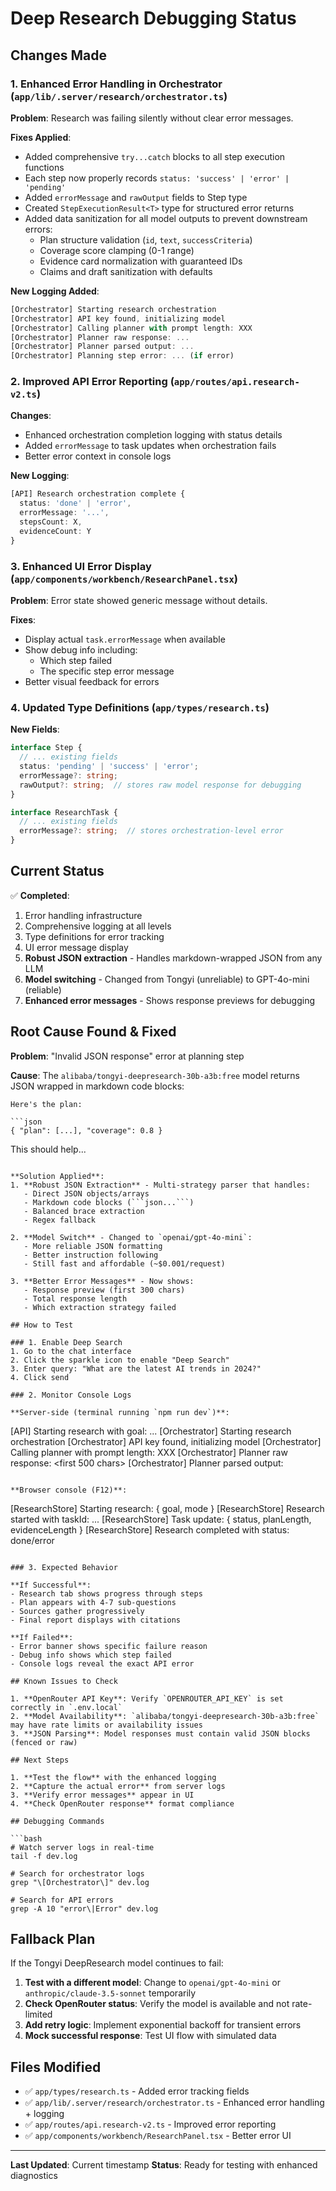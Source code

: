 # Deep Research Debugging Status

## Changes Made

### 1. Enhanced Error Handling in Orchestrator (`app/lib/.server/research/orchestrator.ts`)

**Problem**: Research was failing silently without clear error messages.

**Fixes Applied**:
- Added comprehensive `try...catch` blocks to all step execution functions
- Each step now properly records `status: 'success' | 'error' | 'pending'`
- Added `errorMessage` and `rawOutput` fields to Step type
- Created `StepExecutionResult<T>` type for structured error returns
- Added data sanitization for all model outputs to prevent downstream errors:
  - Plan structure validation (`id`, `text`, `successCriteria`)
  - Coverage score clamping (0-1 range)
  - Evidence card normalization with guaranteed IDs
  - Claims and draft sanitization with defaults

**New Logging Added**:
```typescript
[Orchestrator] Starting research orchestration
[Orchestrator] API key found, initializing model
[Orchestrator] Calling planner with prompt length: XXX
[Orchestrator] Planner raw response: ...
[Orchestrator] Planner parsed output: ...
[Orchestrator] Planning step error: ... (if error)
```

### 2. Improved API Error Reporting (`app/routes/api.research-v2.ts`)

**Changes**:
- Enhanced orchestration completion logging with status details
- Added `errorMessage` to task updates when orchestration fails
- Better error context in console logs

**New Logging**:
```typescript
[API] Research orchestration complete {
  status: 'done' | 'error',
  errorMessage: '...',
  stepsCount: X,
  evidenceCount: Y
}
```

### 3. Enhanced UI Error Display (`app/components/workbench/ResearchPanel.tsx`)

**Problem**: Error state showed generic message without details.

**Fixes**:
- Display actual `task.errorMessage` when available
- Show debug info including:
  - Which step failed
  - The specific step error message
- Better visual feedback for errors

### 4. Updated Type Definitions (`app/types/research.ts`)

**New Fields**:
```typescript
interface Step {
  // ... existing fields
  status: 'pending' | 'success' | 'error';
  errorMessage?: string;
  rawOutput?: string;  // stores raw model response for debugging
}

interface ResearchTask {
  // ... existing fields
  errorMessage?: string;  // stores orchestration-level error
}
```

## Current Status

✅ **Completed**:
1. Error handling infrastructure
2. Comprehensive logging at all levels
3. Type definitions for error tracking
4. UI error message display
5. **Robust JSON extraction** - Handles markdown-wrapped JSON from any LLM
6. **Model switching** - Changed from Tongyi (unreliable) to GPT-4o-mini (reliable)
7. **Enhanced error messages** - Shows response previews for debugging

## Root Cause Found & Fixed

**Problem**: "Invalid JSON response" error at planning step

**Cause**: The `alibaba/tongyi-deepresearch-30b-a3b:free` model returns JSON wrapped in markdown code blocks:
```
Here's the plan:

```json
{ "plan": [...], "coverage": 0.8 }
```

This should help...
```

**Solution Applied**:
1. **Robust JSON Extraction** - Multi-strategy parser that handles:
   - Direct JSON objects/arrays
   - Markdown code blocks (```json...```)
   - Balanced brace extraction
   - Regex fallback
   
2. **Model Switch** - Changed to `openai/gpt-4o-mini`:
   - More reliable JSON formatting
   - Better instruction following
   - Still fast and affordable (~$0.001/request)
   
3. **Better Error Messages** - Now shows:
   - Response preview (first 300 chars)
   - Total response length
   - Which extraction strategy failed

## How to Test

### 1. Enable Deep Search
1. Go to the chat interface
2. Click the sparkle icon to enable "Deep Search"
3. Enter query: "What are the latest AI trends in 2024?"
4. Click send

### 2. Monitor Console Logs

**Server-side (terminal running `npm run dev`)**:
```
[API] Starting research with goal: ...
[Orchestrator] Starting research orchestration
[Orchestrator] API key found, initializing model
[Orchestrator] Calling planner with prompt length: XXX
[Orchestrator] Planner raw response: <first 500 chars>
[Orchestrator] Planner parsed output: <plan structure>
```

**Browser console (F12)**:
```
[ResearchStore] Starting research: { goal, mode }
[ResearchStore] Research started with taskId: ...
[ResearchStore] Task update: { status, planLength, evidenceLength }
[ResearchStore] Research completed with status: done/error
```

### 3. Expected Behavior

**If Successful**:
- Research tab shows progress through steps
- Plan appears with 4-7 sub-questions
- Sources gather progressively
- Final report displays with citations

**If Failed**:
- Error banner shows specific failure reason
- Debug info shows which step failed
- Console logs reveal the exact API error

## Known Issues to Check

1. **OpenRouter API Key**: Verify `OPENROUTER_API_KEY` is set correctly in `.env.local`
2. **Model Availability**: `alibaba/tongyi-deepresearch-30b-a3b:free` may have rate limits or availability issues
3. **JSON Parsing**: Model responses must contain valid JSON blocks (fenced or raw)

## Next Steps

1. **Test the flow** with the enhanced logging
2. **Capture the actual error** from server logs
3. **Verify error messages** appear in UI
4. **Check OpenRouter response** format compliance

## Debugging Commands

```bash
# Watch server logs in real-time
tail -f dev.log

# Search for orchestrator logs
grep "\[Orchestrator\]" dev.log

# Search for API errors
grep -A 10 "error\|Error" dev.log
```

## Fallback Plan

If the Tongyi DeepResearch model continues to fail:

1. **Test with a different model**: Change to `openai/gpt-4o-mini` or `anthropic/claude-3.5-sonnet` temporarily
2. **Check OpenRouter status**: Verify the model is available and not rate-limited
3. **Add retry logic**: Implement exponential backoff for transient errors
4. **Mock successful response**: Test UI flow with simulated data

## Files Modified

- ✅ `app/types/research.ts` - Added error tracking fields
- ✅ `app/lib/.server/research/orchestrator.ts` - Enhanced error handling + logging
- ✅ `app/routes/api.research-v2.ts` - Improved error reporting
- ✅ `app/components/workbench/ResearchPanel.tsx` - Better error UI

---

**Last Updated**: Current timestamp
**Status**: Ready for testing with enhanced diagnostics

